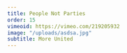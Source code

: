 ```yaml
---
title: People Not Parties
order: 15
vimeoid: https://vimeo.com/219205932
image: "/uploads/asdsa.jpg"
subtitle: More United
---
```


